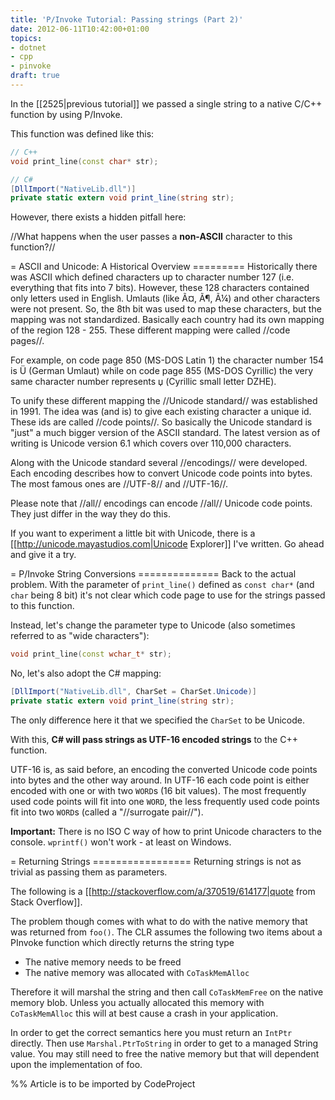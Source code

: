 ```yaml
---
title: 'P/Invoke Tutorial: Passing strings (Part 2)'
date: 2012-06-11T10:42:00+01:00
topics:
- dotnet
- cpp
- pinvoke
draft: true
---
```


In the [[2525|previous tutorial]] we passed a single string to a native C/C++ function by using P/Invoke.

This function was defined like this:

```c++
// C++
void print_line(const char* str);
```

```c#
// C#
[DllImport("NativeLib.dll")]
private static extern void print_line(string str);
```

However, there exists a hidden pitfall here:

  //What happens when the user passes a **non-ASCII** character to this function?//
<!--more-->

= ASCII and Unicode: A Historical Overview =========
Historically there was ASCII which defined characters up to character number 127 (i.e. everything that fits into 7 bits). However, these 128 characters contained only letters used in English. Umlauts (like Ã¤, Ã¶, Ã¼) and other characters were not present. So, the 8th bit was used to map these characters, but the mapping was not standardized. Basically each country had its own mapping of the region 128 - 255. These different mapping were called //code pages//.

For example, on code page 850 (MS-DOS Latin 1) the character number 154 is &#x00DC; (German Umlaut) while on code page 855 (MS-DOS Cyrillic) the very same character number represents &#x045F; (Cyrillic small letter DZHE).

To unify these different mapping the //Unicode standard// was established in 1991. The idea was (and is) to give each existing character a unique id. These ids are called //code points//. So basically the Unicode standard is "just" a much bigger version of the ASCII standard. The latest version as of writing is Unicode version 6.1 which covers over 110,000 characters.

Along with the Unicode standard several //encodings// were developed. Each encoding describes how to convert Unicode code points into bytes. The most famous ones are //UTF-8// and //UTF-16//.

Please note that //all// encodings can encode //all// Unicode code points. They just differ in the way they do this.

If you want to experiment a little bit with Unicode, there is a [[http://unicode.mayastudios.com|Unicode Explorer]] I've written. Go ahead and give it a try.

= P/Invoke String Conversions ==============
Back to the actual problem. With the parameter of `print_line()` defined as `const char*` (and `char` being 8 bit) it's not clear which code page to use for the strings passed to this function.

Instead, let's change the parameter type to Unicode (also sometimes referred to as "wide characters"):

```c++
void print_line(const wchar_t* str);
```

No, let's also adopt the C# mapping:

```c#
[DllImport("NativeLib.dll", CharSet = CharSet.Unicode)]
private static extern void print_line(string str);
```

The only difference here it that we specified the `CharSet` to be Unicode.

With this, **C# will pass strings as UTF-16 encoded strings** to the C++ function.

UTF-16 is, as said before, an encoding the converted Unicode code points into bytes and the other way around. In UTF-16 each code point is either encoded with one or with two `WORD`s (16 bit values). The most frequently used code points will fit into one `WORD`, the less frequently used code points fit into two `WORD`s (called a "//surrogate pair//").

**Important:** There is no ISO C way of how to print Unicode characters to the console. `wprintf()` won't work - at least on Windows.

= Returning Strings =================
Returning strings is not as trivial as passing them as parameters.

The following is a [[http://stackoverflow.com/a/370519/614177|quote from Stack Overflow]].

The problem though comes with what to do with the native memory that was returned from `foo()`. The CLR assumes the following two items about a PInvoke function which directly returns the string type

 * The native memory needs to be freed
 * The native memory was allocated with `CoTaskMemAlloc`

Therefore it will marshal the string and then call `CoTaskMemFree` on the native memory blob. Unless you actually allocated this memory with `CoTaskMemAlloc` this will at best cause a crash in your application.

In order to get the correct semantics here you must return an `IntPtr` directly. Then use `Marshal.PtrToString` in order to get to a managed String value. You may still need to free the native memory but that will dependent upon the implementation of foo.


%% Article is to be imported by CodeProject
<a href="http://www.codeproject.com/script/Articles/BlogFeedList.aspx?amid=274673" rel="tag" style="display:none">CodeProject</a>

